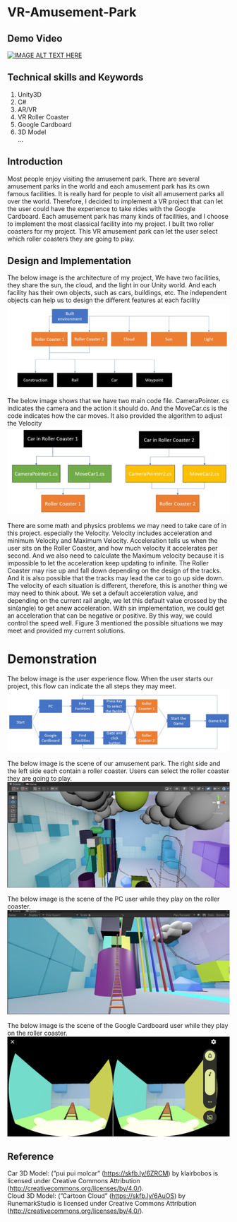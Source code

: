 # VR-Amusement-Park

## Demo Video
[![IMAGE ALT TEXT HERE](https://img.youtube.com/vi/8L9hfdfyGIg/0.jpg)](https://www.youtube.com/watch?v=8L9hfdfyGIg)  

## Technical skills and Keywords  
1. Unity3D  
2. C#  
3. AR/VR  
4. VR Roller Coaster  
5. Google Cardboard  
6. 3D Model  
...  

## Introduction
Most people enjoy visiting the amusement park. There
are several amusement parks in the world and each amusement
park has its own famous facilities. It is really hard
for people to visit all amusement parks all over the world.
Therefore, I decided to implement a VR project that can let
the user could have the experience to take rides with the
Google Cardboard. Each amusement park has many kinds
of facilities, and I choose to implement the most classical
facility into my project. I built two roller coasters for my
project. This VR amusement park can let the user select
which roller coasters they are going to play.

## Design and Implementation
The below image is the architecture of my project, We have two facilities, they share the sun, the cloud,
and the light in our Unity world. And each facility has their own
objects, such as cars, buildings, etc. The independent objects can
help us to design the different features at each facility  
![image](https://github.com/ericleee0119/VR-Amusement-Park/blob/main/img/4.jpg)  
  
    
    
    
The below image shows that we have two main code file. CameraPointer.
cs indicates the camera and the action it should do. And
the MoveCar.cs is the code indicates how the car moves. It also
provided the algorithm to adjust the Velocity
![image](https://github.com/ericleee0119/VR-Amusement-Park/blob/main/img/5.jpg)

There are some math and physics problems we may
need to take care of in this project. especially the Velocity.
Velocity includes acceleration and minimum Velocity and
Maximum Velocity. Acceleration tells us when the user sits
on the Roller Coaster, and how much velocity it accelerates
per second. And we also need to calculate the Maximum
velocity because it is impossible to let the acceleration keep
updating to infinite. The Roller Coaster may rise up and fall
down depending on the design of the tracks. And it is also possible that the tracks may lead the car to go up side down.
The velocity of each situation is different, therefore, this is
another thing we may need to think about. We set a default
acceleration value, and depending on the current rail angle,
we let this default value crossed by the sin(angle) to get
anew acceleration. With sin implementation, we could get
an acceleration that can be negative or positive. By this
way, we could control the speed well. Figure 3 mentioned
the possible situations we may meet and provided my
current solutions.  
  
# Demonstration  
The below image is the user experience flow. When the user
starts our project, this flow can indicate the all steps they may
meet.  
![image](https://github.com/ericleee0119/VR-Amusement-Park/blob/main/img/9.jpg)   

The below image is the scene of our amusement park. The
right side and the left side each contain a roller coaster. Users can
select the roller coaster they are going to play.  
![image](https://github.com/ericleee0119/VR-Amusement-Park/blob/main/img/7.jpg)  
  
The below image is the scene of the PC user while they play
on the roller coaster.  
![image](https://github.com/ericleee0119/VR-Amusement-Park/blob/main/img/8.jpg)  
  
The below image is the scene of the Google Cardboard user
while they play on the roller coaster.  
![image](https://github.com/ericleee0119/VR-Amusement-Park/blob/main/img/10.png)   
  

## Reference
Car 3D Model: (”pui pui molcar” (https://skfb.ly/6ZRCM) by klairbobos is licensed under Creative Commons Attribution (http://creativecommons.org/licenses/by/4.0/).  
Cloud 3D Model: (”Cartoon Cloud” (https://skfb.ly/6AuOS) by RunemarkStudio is licensed under Creative Commons Attribution (http://creativecommons.org/licenses/by/4.0/).  

